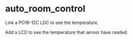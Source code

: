 # auto_room_control
Link a PO18-12C LDC to see the temperature.

Add a LCD to see the temperature that sensor have readed.
